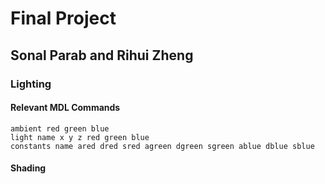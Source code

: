 # Final Project  
## Sonal Parab and Rihui Zheng   
  
### Lighting  
  
#### Relevant MDL Commands   
```ambient red green blue```  
```light name x y z red green blue```  
```constants name ared dred sred agreen dgreen sgreen ablue dblue sblue```  
  
#### Shading  
  